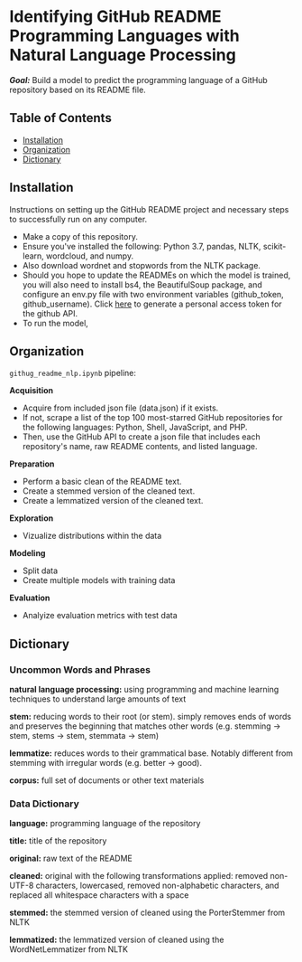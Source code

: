 # Identifying GitHub README Programming Languages with Natural Language Processing

***Goal:*** Build a model to predict the programming language of a GitHub repository based on its README file.

## Table of Contents

- [Installation](#installation)
- [Organization](#organization)
- [Dictionary](#dictionary)

## Installation

Instructions on setting up the GitHub README project and necessary steps to successfully run on any computer. 

- Make a copy of this repository.
- Ensure you've installed the following: Python 3.7, pandas, NLTK, scikit-learn, wordcloud, and numpy.
- Also download wordnet and stopwords from the NLTK package.
- Should you hope to update the READMEs on which the model is trained, you will also need to install bs4, the BeautifulSoup package, and configure an env.py file with two environment variables (github_token, github_username). Click [here](https://github.com/settings/tokens) to generate a personal access token for the github API.
- To run the model, 

## Organization

`githug_readme_nlp.ipynb` pipeline:

**Acquisition**
- Acquire from included json file (data.json) if it exists.
- If not, scrape a list of the top 100 most-starred GitHub repositories for the following languages: Python, Shell, JavaScript, and PHP.
- Then, use the GitHub API to create a json file that includes each repository's name, raw README contents, and listed language.

**Preparation**
- Perform a basic clean of the README text.
- Create a stemmed version of the cleaned text.
- Create a lemmatized version of the cleaned text.

**Exploration**
- Vizualize distributions within the data

**Modeling**
- Split data
- Create multiple models with training data

**Evaluation**
- Analyize evaluation metrics with test data

## Dictionary

### Uncommon Words and Phrases

**natural language processing:** using programming and machine learning techniques to understand large amounts of text

**stem:** reducing words to their root (or stem). simply removes ends of words and preserves the beginning that matches other words (e.g. stemming -> stem, stems -> stem, stemmata -> stem)

**lemmatize:** reduces words to their grammatical base. Notably different from stemming with irregular words (e.g. better -> good). 

**corpus:** full set of documents or other text materials

### Data Dictionary

**language:** programming language of the repository

**title:** title of the repository

**original:** raw text of the README

**cleaned:** original with the following transformations applied: removed non-UTF-8 characters, lowercased, removed non-alphabetic characters, and replaced all whitespace characters with a space

**stemmed:** the stemmed version of cleaned using the PorterStemmer from NLTK

**lemmatized:** the lemmatized version of cleaned using the WordNetLemmatizer from NLTK